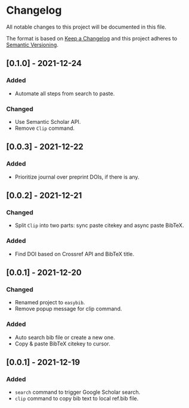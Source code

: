# Changelog

All notable changes to this project will be documented in this file.

The format is based on [Keep a Changelog](https://keepachangelog.com/en/1.0.0/) and this project adheres to [Semantic Versioning](https://semver.org/spec/v2.0.0.html).

## [0.1.0] - 2021-12-24

### Added

- Automate all steps from search to paste.

### Changed

- Use Semantic Scholar API.
- Remove `Clip` command.

## [0.0.3] - 2021-12-22

### Added

- Prioritize journal over preprint DOIs, if there is any.

## [0.0.2] - 2021-12-21

### Changed

- Split `Clip` into two parts: sync paste citekey and async paste BibTeX.

### Added

- Find DOI based on Crossref API and BibTeX title.

## [0.0.1] - 2021-12-20

### Changed

- Renamed project to `easybib`.
- Remove popup message for clip command.

### Added

- Auto search bib file or create a new one.
- Copy & paste BibTeX citekey to cursor.

## [0.0.1] - 2021-12-19

### Added

- `search` command to trigger Google Scholar search.
- `clip` command to copy bib text to local ref.bib file.
